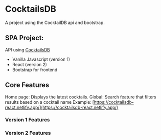 # CocktailsDB
A project using the CocktailDB api and bootstrap.
## SPA Project:

   API using [CocktailsDB](https://www.thecocktaildb.com/)
-   Vanilla Javascript (version 1)
-   React (version 2)
-   Bootstrap for frontend

## Core Features
Home page: Displays the latest cocktails.
Global: Search feature that filters results based on a cocktail name
Example: [](https://cocktailsdb-react.netlify.app/)[https://cocktailsdb-react.netlify.app/](https://cocktailsdb-react.netlify.app/)

### Version 1 Features

### Version 2 Features
